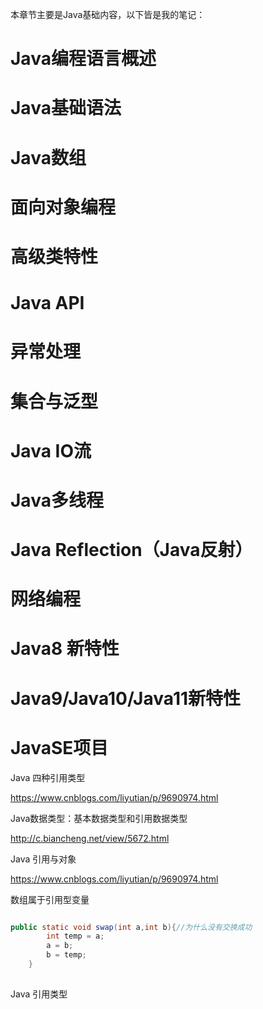 本章节主要是Java基础内容，以下皆是我的笔记：
# Java编程语言概述
# Java基础语法
# Java数组
# 面向对象编程
# 高级类特性
# Java API
# 异常处理
# 集合与泛型
# Java IO流
# Java多线程
# Java Reflection（Java反射）
# 网络编程
# Java8 新特性
# Java9/Java10/Java11新特性
# JavaSE项目


Java 四种引用类型

https://www.cnblogs.com/liyutian/p/9690974.html

Java数据类型：基本数据类型和引用数据类型

http://c.biancheng.net/view/5672.html


Java 引用与对象

https://www.cnblogs.com/liyutian/p/9690974.html

数组属于引用型变量

```java

public static void swap(int a,int b){//为什么没有交换成功
        int temp = a;
        a = b;
        b = temp;
    }
    
```


Java 引用类型



